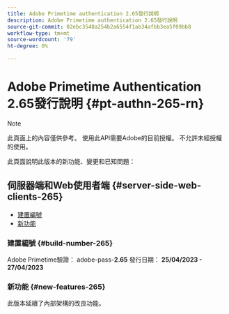 ```yaml
---
title: Adobe Primetime authentication 2.65發行說明
description: Adobe Primetime authentication 2.65發行說明
source-git-commit: 02ebc3548a254b2a6554f1ab34afbb3ea5f09bb8
workflow-type: tm+mt
source-wordcount: '79'
ht-degree: 0%

---
```


# Adobe Primetime Authentication 2.65發行說明 {#pt-authn-265-rn}

>[!NOTE]
>
>此頁面上的內容僅供參考。 使用此API需要Adobe的目前授權。 不允許未經授權的使用。

此頁面說明此版本的新功能、變更和已知問題：

## 伺服器端和Web使用者端 {#server-side-web-clients-265}

* [建置編號](#build-number-265)
* [新功能](#new-features-265)

### 建置編號 {#build-number-265}

Adobe Primetime驗證： adobe-pass-**2.65**
發行日期： **25/04/2023 - 27/04/2023**

### 新功能 {#new-features-265}

此版本延續了內部架構的改良功能。
